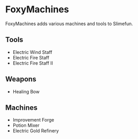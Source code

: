 # FoxyMachines
FoxyMachines adds various machines and tools to Slimefun.

## Tools
* Electric Wind Staff
* Electric Fire Staff
* Electric Fire Staff II
## Weapons
* Healing Bow
## Machines
* Improvement Forge
* Potion Mixer
* Electric Gold Refinery
